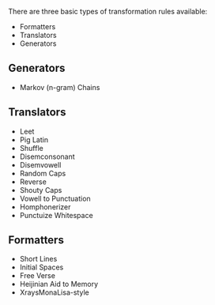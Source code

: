 There are three basic types of transformation rules available:

  * Formatters
  * Translators
  * Generators


## Generators ##
  * Markov (n-gram) Chains

## Translators ##
  * Leet
  * Pig Latin
  * Shuffle
  * Disemconsonant
  * Disemvowell
  * Random Caps
  * Reverse
  * Shouty Caps
  * Vowell to Punctuation
  * Homphonerizer
  * Punctuize Whitespace

## Formatters ##
  * Short Lines
  * Initial Spaces
  * Free Verse
  * Heijinian Aid to Memory
  * XraysMonaLisa-style